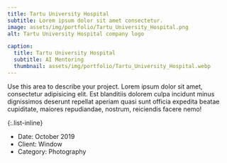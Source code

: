 ```yaml
---
title: Tartu University Hospital
subtitle: Lorem ipsum dolor sit amet consectetur.
image: assets/img/portfolio/Tartu_University_Hospital.png
alt: Tartu University Hospital company logo

caption:
  title: Tartu University Hospital
  subtitle: AI Mentoring
  thumbnail: assets/img/portfolio/Tartu_University_Hospital.webp
---
```

Use this area to describe your project. Lorem ipsum dolor sit amet, consectetur adipisicing elit. Est blanditiis dolorem culpa incidunt minus dignissimos deserunt repellat aperiam quasi sunt officia expedita beatae cupiditate, maiores repudiandae, nostrum, reiciendis facere nemo!

{:.list-inline}
- Date: October 2019
- Client: Window
- Category: Photography


